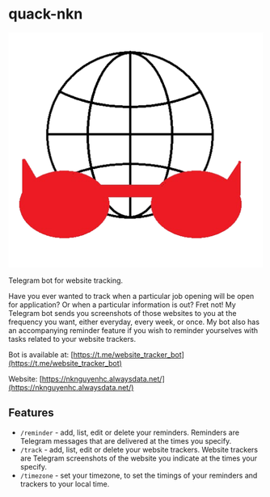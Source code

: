 # quack-nkn

![image](icon.png)

Telegram bot for website tracking.

Have you ever wanted to track when a particular job opening will be open for application? Or when a particular information is out? Fret not! My Telegram bot sends you screenshots of those websites to you at the frequency you want, either everyday, every week, or once. My bot also has an accompanying reminder feature if you wish to reminder yourselves with tasks related to your website trackers.

Bot is available at: [https://t.me/website_tracker_bot](https://t.me/website_tracker_bot)

Website: [https://nknguyenhc.alwaysdata.net/](https://nknguyenhc.alwaysdata.net/)

## Features

* `/reminder` - add, list, edit or delete your reminders. Reminders are Telegram messages that are delivered at the times you specify.
* `/track` - add, list, edit or delete your website trackers. Website trackers are Telegram screenshots of the website you indicate at the times your specify.
* `/timezone` - set your timezone, to set the timings of your reminders and trackers to your local time.
